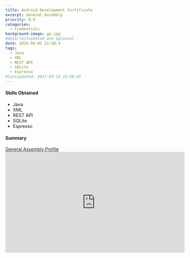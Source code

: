 ```yaml
---
title: Android Development Certificate
excerpt: General Assembly
priority: 0.9
categories:
  - credentials
background-image: ga.jpg
#date/lastupdated are optional
date: 2016-04-01 22:50:4
tags:
  - Java
  - XML
  - REST API
  - SQLite
  - Espresso
#lastupdated: 2017-03-14 22:50:45
---
```


<h4>Skills Obtained</h4>
<ul class="techlist">
<li><span class="tech">Java</span></li>
<li><span class="tech">XML</span></li>
<li><span class="tech">REST API</span></li>
<li><span class="tech">SQLite</span></li>
<li><span class="tech">Espresso</span></li>
</ul>

<h4>Summary</h4>
<a href = "https://profiles.generalassemb.ly/profiles/shumchris" target="_blank">
General Assembly Profile</a>

<iframe width="560" height="315" src="https://www.youtube.com/embed/JHagBCh0p3g" frameborder="0" allowfullscreen></iframe>
